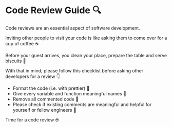 # Code Review Guide 🔍

Code reviews are an essential aspect of software development.

Inviting other people to visit your code is like asking them to come over for a cup of coffee ☕️

Before your guest arrives, you clean your place, prepare the table and serve biscuits 🍪

With that in mind, please follow this checklist before asking other developers for a review 👇

- Format the code (i.e. with prettier) 🧹
- Give every variable and function meaningful names 🎯
- Remove all commented code 🧽
- Please check if existing comments are meaningful and helpful for yourself or fellow engineers 📝

Time for a code review 🤓
